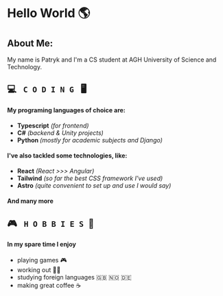 <h1> Hello World 🌎 </h1> 
<h2> About Me: </h2>
<p>My name is Patryk and I'm a CS student at AGH University of Science and Technology.</p>

<h2> 💻 <code> C O D I N G </code> 🖥️</h2>
<h4> My programing languages of choice are: </h4>
<ul>
  <li> <b>Typescript</b> <i>(for frontend)</i> </li>
  <li> <b>C#</b> <i>(backend & Unity projects)</i> </li>
  <li> <b>Python </b> <i>(mostly for academic subjects and Django)</i></li>
</ul>

<h4> I've also tackled some technologies, like: </h4>
<ul>
  <li> <b>React</b> <i>(React >>> Angular)</i> </li>
  <li><b>Tailwind</b> <i>(so far the best CSS framework I've used)</i> </li>
  <li> <b>Astro</b> <i>(quite convenient to set up and use I would say)</i> </li>
</ul>
<h4> And many more </h4>

<h2> 🎮 <code> H O B B I E S </code>🌲 </h2>
<h4> In my spare time I enjoy </h4>
<ul>
  <li> playing games 🎮 </li>
  <li> working out 🏋️‍♂️ </li>
  <li> studying foreign languages 🇬🇧 🇳🇴 🇩🇪 </li>
  <li> making great coffee ☕ </li>  
</ul>
